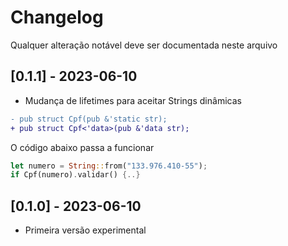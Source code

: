 # Changelog

Qualquer alteração notável deve ser documentada neste arquivo

## [0.1.1] - 2023-06-10

- Mudança de lifetimes para aceitar Strings dinâmicas

```diff
- pub struct Cpf(pub &'static str);
+ pub struct Cpf<'data>(pub &'data str);
```

O código abaixo passa a funcionar

```rust
let numero = String::from("133.976.410-55");
if Cpf(numero).validar() {..}
```

## [0.1.0] - 2023-06-10

- Primeira versão experimental
